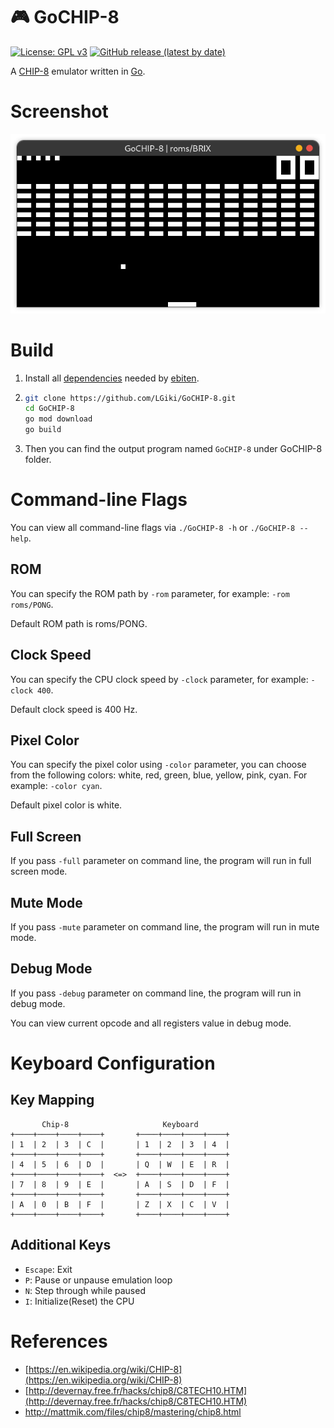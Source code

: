 # :video_game: GoCHIP-8

[![License: GPL v3](https://img.shields.io/github/license/lgiki/GoCHIP-8?style=flat-square)](https://www.gnu.org/licenses/gpl-3.0) [![GitHub release (latest by date)](https://img.shields.io/github/v/release/LGiki/GoCHIP-8?style=flat-square)](https://github.com/LGiki/GoCHIP-8/releases)

A [CHIP-8](https://en.wikipedia.org/wiki/CHIP-8) emulator written in [Go](https://golang.org/). 

# Screenshot

![Screenshot](https://github.com/LGiki/GoCHIP-8/raw/master/images/screenshot.png)

# Build

1. Install all [dependencies](https://ebiten.org/documents/install.html) needed by [ebiten](https://github.com/hajimehoshi/ebiten).

2. ```bash
   git clone https://github.com/LGiki/GoCHIP-8.git
   cd GoCHIP-8
   go mod download
   go build
   ```

3. Then you can find the output program named `GoCHIP-8` under GoCHIP-8 folder.

# Command-line Flags

You can view all command-line flags via `./GoCHIP-8 -h` or `./GoCHIP-8 --help`.

## ROM

You can specify the ROM path by `-rom` parameter, for example: `-rom roms/PONG`.

Default ROM path is roms/PONG.

## Clock Speed

You can specify the CPU clock speed by `-clock` parameter, for example: `-clock 400`.

Default clock speed is 400 Hz.

## Pixel Color

You can specify the pixel color using `-color` parameter, you can choose from the following colors: white, red, green, blue, yellow, pink, cyan. For example: `-color cyan`.

Default pixel color is white.

## Full Screen

If you pass `-full` parameter on command line, the program will run in full screen mode.

## Mute Mode

If you pass `-mute` parameter on command line, the program will run in mute mode.

## Debug Mode

If you pass `-debug` parameter on command line, the program will run in debug mode.

You can view current opcode and all registers value in debug mode.

# Keyboard Configuration

## Key Mapping

```
       Chip-8                     Keyboard
+────+────+────+────+       +────+────+────+────+
| 1  | 2  | 3  | C  |       | 1  | 2  | 3  | 4  |
+────+────+────+────+       +────+────+────+────+
| 4  | 5  | 6  | D  |       | Q  | W  | E  | R  |
+────+────+────+────+  <=>  +────+────+────+────+
| 7  | 8  | 9  | E  |       | A  | S  | D  | F  |
+────+────+────+────+       +────+────+────+────+
| A  | 0  | B  | F  |       | Z  | X  | C  | V  |
+────+────+────+────+       +────+────+────+────+
```

## Additional Keys

- `Escape`:  Exit
- `P`: Pause or unpause emulation loop
- `N`: Step through while paused
- `I`: Initialize(Reset) the CPU

# References

- [https://en.wikipedia.org/wiki/CHIP-8](https://en.wikipedia.org/wiki/CHIP-8)
- [http://devernay.free.fr/hacks/chip8/C8TECH10.HTM](http://devernay.free.fr/hacks/chip8/C8TECH10.HTM)
- http://mattmik.com/files/chip8/mastering/chip8.html